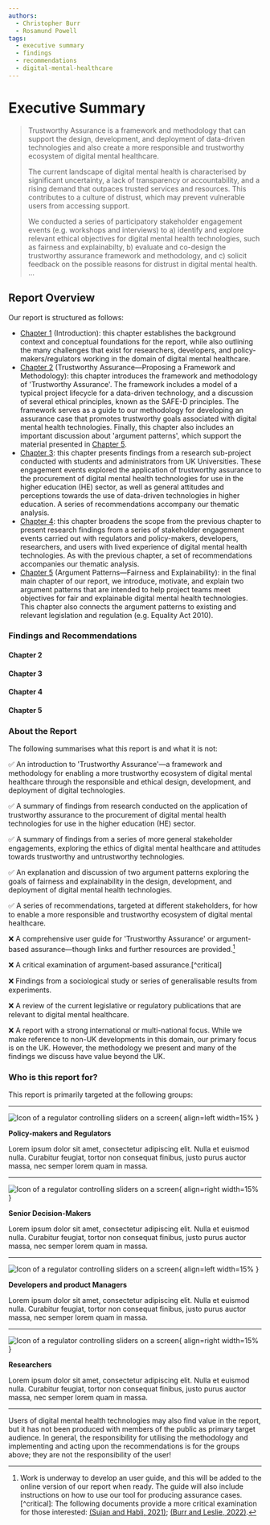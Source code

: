 ```yaml
---
authors:
  - Christopher Burr
  - Rosamund Powell
tags:
  - executive summary
  - findings
  - recommendations
  - digital-mental-healthcare
---
```


# Executive Summary

> Trustworthy Assurance is a framework and methodology that can support the design, development, and deployment of data-driven technologies and also create a more responsible and trustworthy ecosystem of digital mental healthcare. 
> 
> The current landscape of digital mental health is characterised by significant uncertainty, a lack of transparency or accountability, and a rising demand that outpaces trusted services and resources. This contributes to a culture of distrust, which may prevent vulnerable users from accessing support. 
> 
> We conducted a series of participatory stakeholder engagement events (e.g. workshops and interviews) to a) identify and explore relevant ethical objectives for digital mental health technologies, such as fairness and explainabilty, b) evaluate and co-design the trustworthy assurance framework and methodology, and c) solicit feedback on the possible reasons for distrust in digital mental health. ...
> 

<!-- comment -->

## Report Overview

Our report is structured as follows:

* [Chapter 1](chapter-1.md) (Introduction): this chapter establishes the background context and conceptual foundations for the report, while also outlining the many challenges that exist for researchers, developers, and policy-makers/regulators working in the domain of digital mental healthcare.
* [Chapter 2](chapter-2.md) (Trustworthy Assurance—Proposing a Framework and Methodology): this chapter introduces the framework and methodology of 'Trustworthy Assurance'. The framework includes a model of a typical project lifecycle for a data-driven technology, and a discussion of several ethical principles, known as the SAFE-D principles. The framework serves as a guide to our methodology for developing an assurance case that promotes trustworthy goals associated with digital mental health technologies. Finally, this chapter also includes an important discussion about 'argument patterns', which support the material presented in [Chapter 5](chapter-5.md).
* [Chapter 3](chapter-3.md): this chapter presents findings from a research sub-project conducted with students and administrators from UK Universities. These engagement events explored the application of trustworthy assurance to the procurement of digital mental health technologies for use in the higher education (HE) sector, as well as general attitudes and perceptions towards the use of data-driven technologies in higher education. A series of recommendations accompany our thematic analysis.
* [Chapter 4](chapter-4.md): this chapter broadens the scope from the previous chapter to present research findings from a series of stakeholder engagement events carried out with regulators and policy-makers, developers, researchers, and users with lived experience of digital mental health technologies. As with the previous chapter, a set of recommendations accompanies our thematic analysis.
* [Chapter 5](chapter-5.md) (Argument Patterns—Fairness and Explainability): in the final main chapter of our report, we introduce, motivate, and explain two argument patterns that are intended to help project teams meet objectives for fair and explainable digital mental health technologies. This chapter also connects the argument patterns to existing and relevant legislation and regulation (e.g. Equality Act 2010).

### Findings and Recommendations

#### Chapter 2




#### Chapter 3

#### Chapter 4

#### Chapter 5

<!--recommendations in chapters 3 and 4 are contextual-->

### About the Report

The following summarises what this report is and what it is not:

✅ An introduction to 'Trustworthy Assurance'—a framework and methodology for enabling a more trustworthy ecosystem of digital mental healthcare through the responsible and ethical design, development, and deployment of digital technologies.

✅ A summary of findings from research conducted on the application of trustworthy assurance to the procurement of digital mental health technologies for use in the higher education (HE) sector.

✅ A summary of findings from a series of more general stakeholder engagements, exploring the ethics of digital mental healthcare and attitudes towards trustworthy and untrustworthy technologies.

✅ An explanation and discussion of two argument patterns exploring the goals of fairness and explainability in the design, development, and deployment of digital mental health technologies.

✅ A series of recommendations, targeted at different stakeholders, for how to enable a more responsible and trustworthy ecosystem of digital mental healthcare.

❌ A comprehensive user guide for 'Trustworthy Assurance' or argument-based assurance—though links and further resources are provided.[^online]

❌ A critical examination of argument-based assurance.[^critical]

❌ Findings from a sociological study or series of generalisable results from experiments.

❌ A review of the current legislative or regulatory publications that are relevant to digital mental healthcare.

❌ A report with a strong international or multi-national focus. While we make reference to non-UK developments in this domain, our primary focus is on the UK. However, the methodology we present and many of the findings we discuss have value beyond the UK.

[^online]: Work is underway to develop an user guide, and this will be added to the online version of our report when ready. The guide will also include instructions on how to use our tool for producing assurance cases. [^critical]: The following documents provide a more critical examination for those interested: [(Sujan and Habli, 2021)](https://qualitysafety.bmj.com/content/30/12/1047.abstract); [(Burr and Leslie, 2022)](https://link.springer.com/article/10.1007/s43681-022-00178-0).

### Who is this report for?

This report is primarily targeted at the following groups:

---

<div markdown>

  ![Icon of a regulator controlling sliders on a screen](../assets/icons/regulator-icon.png){ align=left width=15% }
  
  **Policy-makers and Regulators**
    
  Lorem ipsum dolor sit amet, consectetur adipiscing elit. Nulla et euismod nulla. Curabitur feugiat, tortor non consequat finibus, justo purus auctor massa, nec semper lorem quam in massa.

---

  ![Icon of a regulator controlling sliders on a screen](../assets/icons/decision-maker-icon.png){ align=right width=15% }
  
  **Senior Decision-Makers**
    
  Lorem ipsum dolor sit amet, consectetur adipiscing elit. Nulla et euismod nulla. Curabitur feugiat, tortor non consequat finibus, justo purus auctor massa, nec semper lorem quam in massa.

---

  ![Icon of a regulator controlling sliders on a screen](../assets/icons/developer-icon.png){ align=left width=15% }
  
  **Developers and product Managers**
    
  Lorem ipsum dolor sit amet, consectetur adipiscing elit. Nulla et euismod nulla. Curabitur feugiat, tortor non consequat finibus, justo purus auctor massa, nec semper lorem quam in massa.

---

  ![Icon of a regulator controlling sliders on a screen](../assets/icons/researcher-icon.png){ align=right width=15% }
  
  **Researchers**
    
  Lorem ipsum dolor sit amet, consectetur adipiscing elit. Nulla et euismod nulla. Curabitur feugiat, tortor non consequat finibus, justo purus auctor massa, nec semper lorem quam in massa.

</div>

---

Users of digital mental health technologies may also find value in the report, but it has not been produced with members of the public as primary target audience. In general, the responsibility for utilising the methodology and implementing and acting upon the recommendations is for the groups above; they are not the responsibility of the user!

